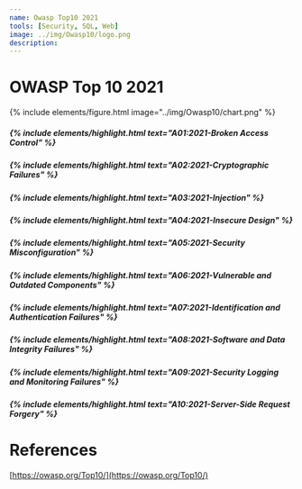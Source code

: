 ```yaml
---
name: Owasp Top10 2021
tools: [Security, SQL, Web]
image: ../img/Owasp10/logo.png
description: 
---
```


# OWASP Top 10 2021

{% include elements/figure.html image="../img/Owasp10/chart.png" %}

##### {% include elements/highlight.html text="A01:2021-Broken Access Control" %}
##### {% include elements/highlight.html text="A02:2021-Cryptographic Failures" %}
##### {% include elements/highlight.html text="A03:2021-Injection" %}
##### {% include elements/highlight.html text="A04:2021-Insecure Design" %}
##### {% include elements/highlight.html text="A05:2021-Security Misconfiguration" %}
##### {% include elements/highlight.html text="A06:2021-Vulnerable and Outdated Components" %}
##### {% include elements/highlight.html text="A07:2021-Identification and Authentication Failures" %}
##### {% include elements/highlight.html text="A08:2021-Software and Data Integrity Failures" %}
##### {% include elements/highlight.html text="A09:2021-Security Logging and Monitoring Failures" %}
##### {% include elements/highlight.html text="A10:2021-Server-Side Request Forgery" %}

# References
[https://owasp.org/Top10/](https://owasp.org/Top10/)

